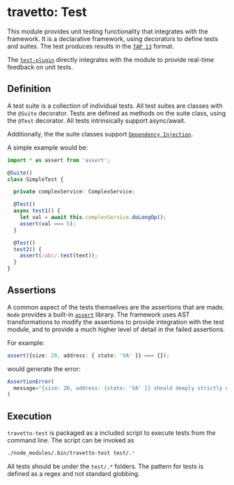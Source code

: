 travetto: Test
===

This module provides unit testing functionality that integrates with the framework. It is a declarative framework, using decorators to define tests and suites. The test produces results in the [`TAP 13`](https://testanything.org/tap-version-13-specification.html) format. 

The [`test-plugin`](https://github.com/travetto/test-plugin) directly integrates with the module to provide real-time feedback on unit tests. 

## Definition
A test suite is a collection of individual tests.  All test suites are classes with the `@Suite` decorator. Tests are defined as methods on the suite class, using the `@Test` decorator.  All tests intrinsically support async/await.  

Additionally, the the suite classes support [`Dependency Injection`](https://github.com/travetto/travetto/tree/master/module/di).

A simple example would be:
```typescript
import * as assert from 'assert';

@Suite()
class SimpleTest {

  private complexService: ComplexService;

  @Test()
  async test1() {
    let val = await this.complexService.doLongOp();
    assert(val === 5);
  }

  @Test()
  test2() {
    assert(/abc/.test(text));
  }
}
```

## Assertions
A common aspect of the tests themselves are the assertions that are made.  `Node` provides a built-in [`assert`](https://nodejs.org/api/assert.html) library.  The framework uses AST transformations to modify the assertions to provide integration with the test module, and to provide a much higher level of detail in the failed assertions. 

For example:
```typescript
assert({size: 20, address: { state: 'VA' }} === {});
```

would generate the error:

```typescript
AssertionError(
  message="{size: 20, address: {state: 'VA' }} should deeply strictly equal {}"
)
```

## Execution
`travetto-test` is packaged as a included script to execute tests from the command line.  The script can be invoked as 

```bash
./node_modules/.bin/travetto-test test/.*
```

All tests should be under the `test/.*` folders.  The pattern for tests is defined as a regex and not standard globbing.
